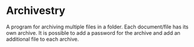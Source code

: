 # Archivestry
A program for archiving multiple files in a folder. Each document/file has its own archive. It is possible to add a password for the archive and add an additional file to each archive.
